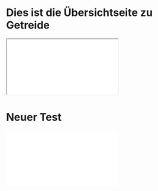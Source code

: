 # Dies ist die Übersichtseite zu Getreide
<iframe src="Getreide-Schaubild.pdf"></iframe>

# Neuer Test
[![Go to Getreide PDF](Getreide-Schaubild.pdf)](Getreide-Schaubild.pdf)
